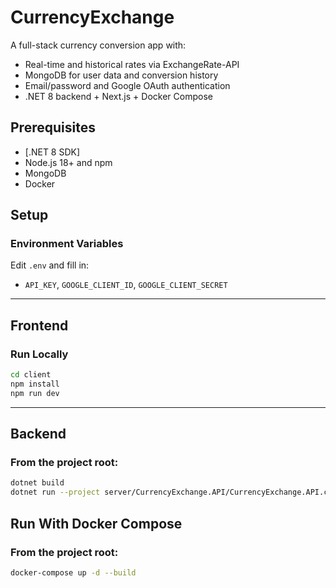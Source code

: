 # CurrencyExchange

A full-stack currency conversion app with:  
- Real-time and historical rates via ExchangeRate-API  
- MongoDB for user data and conversion history  
- Email/password and Google OAuth authentication  
- .NET 8 backend + Next.js + Docker Compose

## Prerequisites

- [.NET 8 SDK]  
- Node.js 18+ and npm  
- MongoDB
- Docker

## Setup

### Environment Variables

Edit `.env` and fill in:
  
- `API_KEY`, `GOOGLE_CLIENT_ID`, `GOOGLE_CLIENT_SECRET`

---

## Frontend

### Run Locally
```bash
cd client
npm install
npm run dev
```
---
## Backend
### From the project root:

```bash
dotnet build
dotnet run --project server/CurrencyExchange.API/CurrencyExchange.API.csproj
```


## Run With Docker Compose
### From the project root:

```bash
docker-compose up -d --build
```